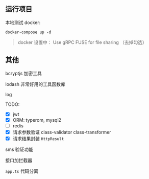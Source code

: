 
## 运行项目

本地测试 docker:

```
docker-compose up -d
```
> docker 设置中： Use gRPC FUSE for file sharing （去掉勾选）


## 其他


bcryptjs 加密工具

lodash 非常好用的工具函数库


log

TODO:

- [x] jwt
- [x] ORM: typerom, mysql2
- [ ] redis
- [x] 请求参数验证 class-validator class-transformer
- [x] 请求结果封装 `HttpResult`

sms 验证功能

接口加拦截器

`app.ts` 代码分离
